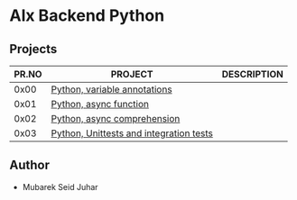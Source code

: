 # Alx Backend Python

## Projects

| PR.NO |	PROJECT                                                                            |	DESCRIPTION |
| ----- | ---------------------------------------------------------------------------------- | ------------ |
| 0x00  | [Python, variable annotations](./0x00-python_variable_annotations/)                |              |
| 0x01  | [Python, async function](./0x01-python_async_function/)                            |              |
| 0x02  | [Python, async comprehension](./0x02-python_async_comprehension/)                  |              |
| 0x03  | [Python, Unittests and integration tests](./0x03-Unittests_and_integration_tests/) |              |

## Author

- Mubarek Seid Juhar
